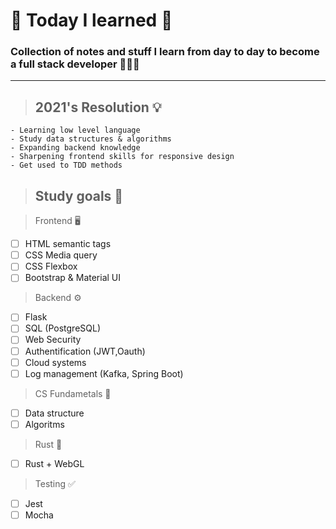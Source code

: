 # 💫 Today I learned 💫

### Collection of notes and stuff I learn from day to day to become a full stack developer 👩🏻‍💻

---

> ## 2021's Resolution 💡

```
- Learning low level language
- Study data structures & algorithms
- Expanding backend knowledge
- Sharpening frontend skills for responsive design
- Get used to TDD methods
```

> ## Study goals 📝

> Frontend 🖥

- [ ] HTML semantic tags
- [ ] CSS Media query
- [ ] CSS Flexbox
- [ ] Bootstrap & Material UI

> Backend ⚙️

- [ ] Flask
- [ ] SQL (PostgreSQL)
- [ ] Web Security
- [ ] Authentification (JWT,Oauth)
- [ ] Cloud systems
- [ ] Log management (Kafka, Spring Boot)

> CS Fundametals 🤖

- [ ] Data structure
- [ ] Algoritms

> Rust 🦀

- [ ] Rust + WebGL

> Testing ✅

- [ ] Jest
- [ ] Mocha
